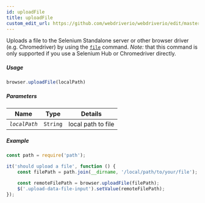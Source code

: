 ```yaml
---
id: uploadFile
title: uploadFile
custom_edit_url: https://github.com/webdriverio/webdriverio/edit/master/packages/webdriverio/src/commands/browser/uploadFile.js
---
```


Uploads a file to the Selenium Standalone server or other browser driver
(e.g. Chromedriver) by using the [`file`](/api/protocol/file.html) command.
_Note:_ that this command is only supported if you use a Selenium Hub or
Chromedriver directly.

##### Usage

```js
browser.uploadFile(localPath)
```

##### Parameters

| Name | Type | Details |
| ---- | ---- | ------- |
| <code><var>localPath</var></code> | <code>String</code> | local path to file |

##### Example

```js touchAction.js
const path = require('path');

it('should upload a file', function () {
    const filePath = path.join(__dirname, '/local/path/to/your/file');

    const remoteFilePath = browser.uploadFile(filePath);
    $('.upload-data-file-input').setValue(remoteFilePath);
});
```

